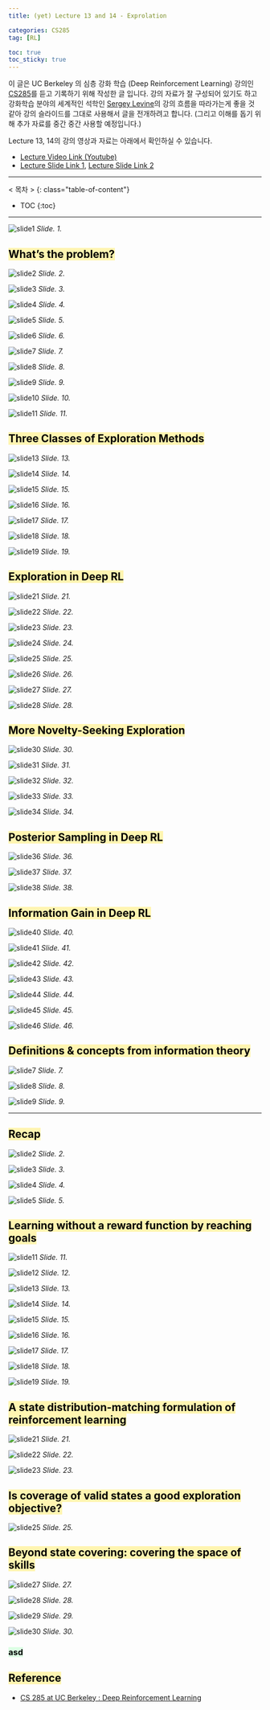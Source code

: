 ```yaml
---
title: (yet) Lecture 13 and 14 - Exprolation

categories: CS285
tag: [RL]

toc: true
toc_sticky: true
---
```



이 글은 UC Berkeley 의 심층 강화 학습 (Deep Reinforcement Learning) 강의인 [CS285](http://rail.eecs.berkeley.edu/deeprlcourse/)를 듣고 기록하기 위해 작성한 글 입니다. 
강의 자료가 잘 구성되어 있기도 하고 강화학습 분야의 세계적인 석학인 [Sergey Levine](http://people.eecs.berkeley.edu/~svlevine/)의 강의 흐름을 따라가는게 좋을 것 같아 강의 슬라이드를 그대로 사용해서 글을 전개하려고 합니다. (그리고 이해를 돕기 위해 추가 자료를 중간 중간 사용할 예정입니다.)


Lecture 13, 14의 강의 영상과 자료는 아래에서 확인하실 수 있습니다. 
- [Lecture Video Link (Youtube)](https://www.youtube.com/watch?v=RTLeJrp5Yp4&list=PL_iWQOsE6TfURIIhCrlt-wj9ByIVpbfGc&index=56)
- [Lecture Slide Link 1](http://rail.eecs.berkeley.edu/deeprlcourse/static/slides/lec-13.pdf), [Lecture Slide Link 2](http://rail.eecs.berkeley.edu/deeprlcourse/static/slides/lec-14.pdf)


---
< 목차 >
{: class="table-of-content"}
* TOC
{:toc}
---

![slide1](/assets/images/CS285/lec-13/slide1.png)
*Slide. 1.*

## <mark style='background-color: #fff5b1'> What’s the problem?  </mark>

![slide2](/assets/images/CS285/lec-13/slide2.png)
*Slide. 2.*

![slide3](/assets/images/CS285/lec-13/slide3.png)
*Slide. 3.*

![slide4](/assets/images/CS285/lec-13/slide4.png)
*Slide. 4.*

![slide5](/assets/images/CS285/lec-13/slide5.png)
*Slide. 5.*

![slide6](/assets/images/CS285/lec-13/slide6.png)
*Slide. 6.*

![slide7](/assets/images/CS285/lec-13/slide7.png)
*Slide. 7.*

![slide8](/assets/images/CS285/lec-13/slide8.png)
*Slide. 8.*

![slide9](/assets/images/CS285/lec-13/slide9.png)
*Slide. 9.*

![slide10](/assets/images/CS285/lec-13/slide10.png)
*Slide. 10.*

![slide11](/assets/images/CS285/lec-13/slide11.png)
*Slide. 11.*



## <mark style='background-color: #fff5b1'> Three Classes of Exploration Methods  </mark>

![slide13](/assets/images/CS285/lec-13/slide13.png)
*Slide. 13.*

![slide14](/assets/images/CS285/lec-13/slide14.png)
*Slide. 14.*

![slide15](/assets/images/CS285/lec-13/slide15.png)
*Slide. 15.*

![slide16](/assets/images/CS285/lec-13/slide16.png)
*Slide. 16.*

![slide17](/assets/images/CS285/lec-13/slide17.png)
*Slide. 17.*

![slide18](/assets/images/CS285/lec-13/slide18.png)
*Slide. 18.*

![slide19](/assets/images/CS285/lec-13/slide19.png)
*Slide. 19.*




## <mark style='background-color: #fff5b1'> Exploration in Deep RL  </mark>

![slide21](/assets/images/CS285/lec-13/slide21.png)
*Slide. 21.*

![slide22](/assets/images/CS285/lec-13/slide22.png)
*Slide. 22.*

![slide23](/assets/images/CS285/lec-13/slide23.png)
*Slide. 23.*

![slide24](/assets/images/CS285/lec-13/slide24.png)
*Slide. 24.*

![slide25](/assets/images/CS285/lec-13/slide25.png)
*Slide. 25.*

![slide26](/assets/images/CS285/lec-13/slide26.png)
*Slide. 26.*

![slide27](/assets/images/CS285/lec-13/slide27.png)
*Slide. 27.*

![slide28](/assets/images/CS285/lec-13/slide28.png)
*Slide. 28.*





## <mark style='background-color: #fff5b1'> More Novelty-Seeking Exploration </mark>

![slide30](/assets/images/CS285/lec-13/slide30.png)
*Slide. 30.*

![slide31](/assets/images/CS285/lec-13/slide31.png)
*Slide. 31.*

![slide32](/assets/images/CS285/lec-13/slide32.png)
*Slide. 32.*

![slide33](/assets/images/CS285/lec-13/slide33.png)
*Slide. 33.*

![slide34](/assets/images/CS285/lec-13/slide34.png)
*Slide. 34.*



## <mark style='background-color: #fff5b1'> Posterior Sampling in Deep RL </mark>

![slide36](/assets/images/CS285/lec-13/slide36.png)
*Slide. 36.*

![slide37](/assets/images/CS285/lec-13/slide37.png)
*Slide. 37.*

![slide38](/assets/images/CS285/lec-13/slide38.png)
*Slide. 38.*



## <mark style='background-color: #fff5b1'> Information Gain in Deep RL </mark>

![slide40](/assets/images/CS285/lec-13/slide40.png)
*Slide. 40.*

![slide41](/assets/images/CS285/lec-13/slide41.png)
*Slide. 41.*

![slide42](/assets/images/CS285/lec-13/slide42.png)
*Slide. 42.*

![slide43](/assets/images/CS285/lec-13/slide43.png)
*Slide. 43.*

![slide44](/assets/images/CS285/lec-13/slide44.png)
*Slide. 44.*

![slide45](/assets/images/CS285/lec-13/slide45.png)
*Slide. 45.*

![slide46](/assets/images/CS285/lec-13/slide46.png)
*Slide. 46.*






## <mark style='background-color: #fff5b1'> Definitions & concepts from information theory </mark>


![slide7](/assets/images/CS285/lec-14/slide7.png)
*Slide. 7.*

![slide8](/assets/images/CS285/lec-14/slide8.png)
*Slide. 8.*

![slide9](/assets/images/CS285/lec-14/slide9.png)
*Slide. 9.*



***

## <mark style='background-color: #fff5b1'> Recap </mark>

![slide2](/assets/images/CS285/lec-14/slide2.png)
*Slide. 2.*

![slide3](/assets/images/CS285/lec-14/slide3.png)
*Slide. 3.*

![slide4](/assets/images/CS285/lec-14/slide4.png)
*Slide. 4.*

![slide5](/assets/images/CS285/lec-14/slide5.png)
*Slide. 5.*





## <mark style='background-color: #fff5b1'> Learning without a reward function by reaching goals </mark>

![slide11](/assets/images/CS285/lec-14/slide11.png)
*Slide. 11.*

![slide12](/assets/images/CS285/lec-14/slide12.png)
*Slide. 12.*

![slide13](/assets/images/CS285/lec-14/slide13.png)
*Slide. 13.*

![slide14](/assets/images/CS285/lec-14/slide14.png)
*Slide. 14.*

![slide15](/assets/images/CS285/lec-14/slide15.png)
*Slide. 15.*

![slide16](/assets/images/CS285/lec-14/slide16.png)
*Slide. 16.*

![slide17](/assets/images/CS285/lec-14/slide17.png)
*Slide. 17.*

![slide18](/assets/images/CS285/lec-14/slide18.png)
*Slide. 18.*

![slide19](/assets/images/CS285/lec-14/slide19.png)
*Slide. 19.*




## <mark style='background-color: #fff5b1'> A state distribution-matching formulation of reinforcement learning </mark>

![slide21](/assets/images/CS285/lec-14/slide21.png)
*Slide. 21.*

![slide22](/assets/images/CS285/lec-14/slide22.png)
*Slide. 22.*

![slide23](/assets/images/CS285/lec-14/slide23.png)
*Slide. 23.*



## <mark style='background-color: #fff5b1'> Is coverage of valid states a good exploration objective? </mark>

![slide25](/assets/images/CS285/lec-14/slide25.png)
*Slide. 25.*




## <mark style='background-color: #fff5b1'> Beyond state covering: covering the space of skills </mark>

![slide27](/assets/images/CS285/lec-14/slide27.png)
*Slide. 27.*

![slide28](/assets/images/CS285/lec-14/slide28.png)
*Slide. 28.*

![slide29](/assets/images/CS285/lec-14/slide29.png)
*Slide. 29.*

![slide30](/assets/images/CS285/lec-14/slide30.png)
*Slide. 30.*




### <mark style='background-color: #dcffe4'> asd </mark>

## <mark style='background-color: #fff5b1'> Reference </mark>

- [CS 285 at UC Berkeley : Deep Reinforcement Learning](http://rail.eecs.berkeley.edu/deeprlcourse/)































